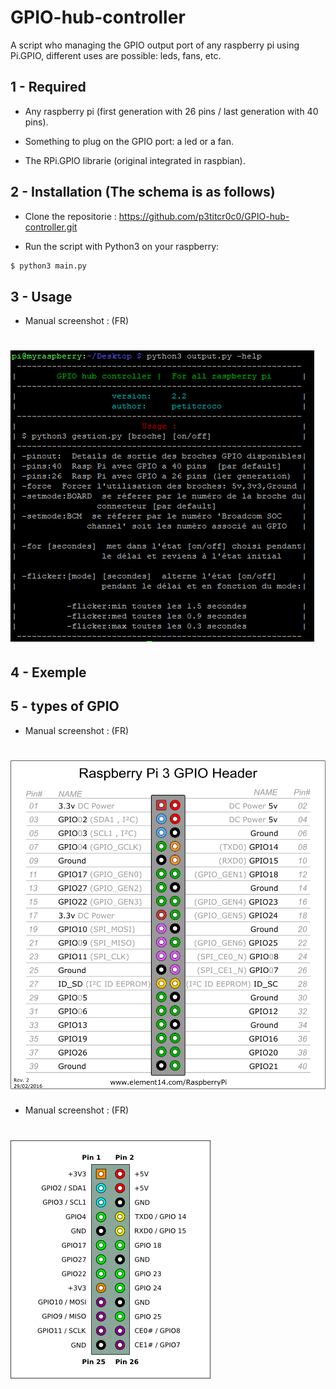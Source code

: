 # GPIO-hub-controller
A script who managing the GPIO output port of any raspberry pi using Pi.GPIO, different uses are possible: leds, fans, etc.

## 1 - Required

* Any raspberry pi (first generation with 26 pins / last generation with 40 pins).

* Something to plug on the GPIO port: a led or a fan.

* The RPi.GPIO librarie (original integrated in raspbian).

## 2 - Installation (The schema is as follows)

* Clone the repositorie : https://github.com/p3titcr0c0/GPIO-hub-controller.git

* Run the script with Python3 on your raspberry:
```bash
$ python3 main.py
```

## 3 - Usage

* Manual screenshot : (FR)
#  ![manual](./img/help.PNG)

## 4 - Exemple

## 5 - types of GPIO

* Manual screenshot : (FR)
#  ![26 pins](./img/img1.png)

* Manual screenshot : (FR)
#  ![40 pins](./img/img2.png)
